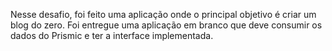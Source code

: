 Nesse desafio, foi feito uma aplicação onde o principal objetivo é criar um blog do zero. Foi entregue uma aplicação em branco que deve consumir os dados do Prismic e ter a interface implementada.